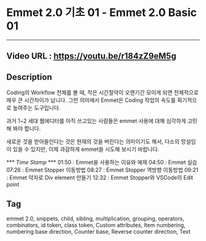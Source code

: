 # Emmet 2.0 기초 01 - Emmet 2.0 Basic 01
---
## Video URL : https://youtu.be/r184zZ9eM5g

## Description
Coding의 Workflow 전체를 볼 때, 작은 시간절약이 오랜기간 모이게 되면 전체적으로 매우 큰 시간차이가 납니다. 그런 의미에서 Emmet은 Coding 작업의 속도를 획기적으로 높여주는 도구입니다.

과거 1~2 세대 웹에디터를 아직 쓰고있는 사람들은 emmet 사용에 대해 심각하게 고민해 봐야 합니다. 


새로운 것을 받아들인다는 것은 현재의 것을 버린다는 의미이기도 해서, 다소의 망설임이 있을 수 있지만, 이제 과감하게 emmet을 시도해 보시기 바랍니다.

*** *Time Stamp* ***
01:50 : Emmet을 사용하는 이유와 예제
04:50 : Emmet 실습
07:26 : Emmet Stopper 이동방법
08:27 : Emmet Stopper 역방향 이동방법
09:21 : Emmet 약자로 Div element 만들기
12:32 : Emmet Stopper와 VSCode의 Edit point


## Tag
emmet 2.0, snippets, child, sibling, multiplication, grouping, operators, combinators, id token, class token, Custom attributes, Item numbering,
numbering base direction, Counter base, Reverse counter direction, Text
